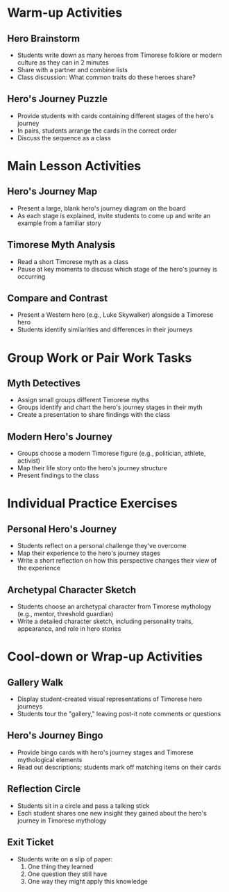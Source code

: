 # Warm-up Activities

## Hero Brainstorm
- Students write down as many heroes from Timorese folklore or modern culture as they can in 2 minutes
- Share with a partner and combine lists
- Class discussion: What common traits do these heroes share?

## Hero's Journey Puzzle
- Provide students with cards containing different stages of the hero's journey
- In pairs, students arrange the cards in the correct order
- Discuss the sequence as a class

# Main Lesson Activities

## Hero's Journey Map
- Present a large, blank hero's journey diagram on the board
- As each stage is explained, invite students to come up and write an example from a familiar story

## Timorese Myth Analysis
- Read a short Timorese myth as a class
- Pause at key moments to discuss which stage of the hero's journey is occurring

## Compare and Contrast
- Present a Western hero (e.g., Luke Skywalker) alongside a Timorese hero
- Students identify similarities and differences in their journeys

# Group Work or Pair Work Tasks

## Myth Detectives
- Assign small groups different Timorese myths
- Groups identify and chart the hero's journey stages in their myth
- Create a presentation to share findings with the class

## Modern Hero's Journey
- Groups choose a modern Timorese figure (e.g., politician, athlete, activist)
- Map their life story onto the hero's journey structure
- Present findings to the class

# Individual Practice Exercises

## Personal Hero's Journey
- Students reflect on a personal challenge they've overcome
- Map their experience to the hero's journey stages
- Write a short reflection on how this perspective changes their view of the experience

## Archetypal Character Sketch
- Students choose an archetypal character from Timorese mythology (e.g., mentor, threshold guardian)
- Write a detailed character sketch, including personality traits, appearance, and role in hero stories

# Cool-down or Wrap-up Activities

## Gallery Walk
- Display student-created visual representations of Timorese hero journeys
- Students tour the "gallery," leaving post-it note comments or questions

## Hero's Journey Bingo
- Provide bingo cards with hero's journey stages and Timorese mythological elements
- Read out descriptions; students mark off matching items on their cards

## Reflection Circle
- Students sit in a circle and pass a talking stick
- Each student shares one new insight they gained about the hero's journey in Timorese mythology

## Exit Ticket
- Students write on a slip of paper:
  1. One thing they learned
  2. One question they still have
  3. One way they might apply this knowledge